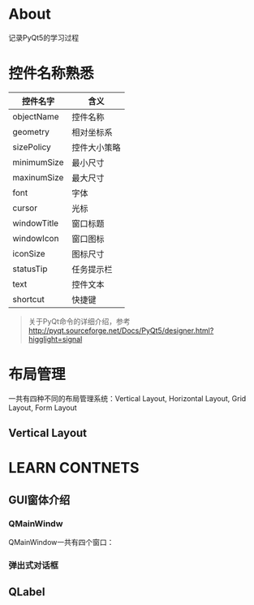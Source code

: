 # About
记录PyQt5的学习过程
# 控件名称熟悉
| 控件名字 | 含义 | 
| -|-|
| objectName | 控件名称 |
| geometry | 相对坐标系 |
| sizePolicy | 控件大小策略 | 
| minimumSize | 最小尺寸 |
| maxinumSize | 最大尺寸 |
| font | 字体 |
| cursor | 光标 |
| windowTitle | 窗口标题 |
| windowIcon | 窗口图标 |
| iconSize | 图标尺寸 |
| statusTip | 任务提示栏 |
| text | 控件文本 |
| shortcut | 快捷键 |
> 关于PyQt命令的详细介绍，参考<http://pyqt.sourceforge.net/Docs/PyQt5/designer.html?higglight=signal>

# 布局管理
一共有四种不同的布局管理系统：Vertical Layout, Horizontal Layout, Grid Layout, Form Layout


## Vertical Layout


# LEARN CONTNETS
## GUI窗体介绍
### QMainWindw
QMainWindow一共有四个窗口：

### 弹出式对话框

## QLabel
